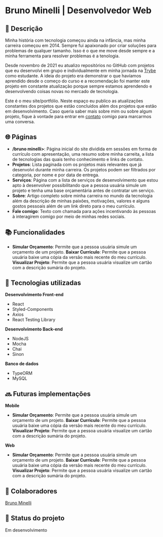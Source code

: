 <h1>Bruno Minelli | Desenvolvedor Web</h1>

<section>
  <h2>&#x1F4DD; Descrição</h2>
  <p>Minha história com tecnologia começou ainda na infância, mas minha carreira começou em 2014. Sempre fui apaixonado por criar soluções para problemas de qualquer tamanho. Isso é o que me move desde sempre e a minha ferramenta para resolver problemas é a tenologia.</p>
  
  <p>Desde novembro de 2021 eu atualizo repositórios no GitHub com projetos que eu desenvolvi em grupo e individualmente em minha jornada na <a href="https://www.betrybe.com/">Trybe</a> como estudante. A ideia do projeto era demonstrar o que havíamos aprendido desde o começo do curso e a recomendação foi manter este projeto em constante atualização porque sempre estamos aprendendo e desenvolvendo coisas novas no mercado de tecnologia.</p>
  
  <p>Este é o meu site/portfólio. Neste espaço eu publico as atualizações constantes dos projetos que estão concluídos além dos projetos que estão em desenvolvimento. Caso queria saber mais sobre mim ou sobre algum projeto, fique à vontade para entrar em <a href="https://t.me/obrunominelli/">contato</a> comigo para marcarmos uma conversa.</p>
</section>

<section>
  <h2>&#x1F310; Páginas</h2>
  <ul>
    <li>
      <strong>&it;/bruno minelli&gt;</strong>: Página inicial do site dividida em sessões em forma de currículo com apresentação, uma resumo sobre minha carreita, a lista de tecnologias das quais tenho conhecimento e links de contato.
    </li>
    <li>
      <strong>Projetos</strong>: Lista paginada com os projetos mais relevantes que já desenvolvi durante minha carreira. Os projetos podem ser filtrados por categoria, por nome e por data de entrega.
    </li>
    <li>
      <strong>Serviços</strong>: Página com a lista de serviços de desenvolvimento que estou apto à desenvolver possibilitando que a pessoa usuária simule um projeto e tenha uma base orçamentária antes de contratar um serviço.
    </li>
    <li>
      <strong>Sobre</strong>: Artigo completo sobre minha carreira no mundo da tecnologia além da descrição de minhas paixões, motivações, valores e alguns gostos pessoais além de um link direto para o meu currículo.
    </li>
    <li>
      <strong>Fale comigo</strong>: Texto com chamada para ações incentivando às pessoas à interagirem comigo por meio de minhas redes sociais.
    </li>
  </ul>
</section>

<section>
  <h2>&#x1F4DA; Funcionalidades</h2>
  <ul>
    <li>
      <strong>Simular Orçamento</strong>: Permite que a pessoa usuária simule um orçamento de um projeto.
      <strong>Baixar Currículo</strong>: Permite que a pessoa usuária baixe uma cópia da versão mais recente do meu currículo.
      <strong>Visualizar Projeto</strong>: Permite que a pessoa usuária visualize um cartão com a descrição sumária do projeto.
    </li>
  </ul>
</section>

<section>
  <h2>&#x1F527; Tecnologias utilizadas</h2>
  <strong>Desenvolvimento Front-end</strong>
  <ul>
    <li>React</li>
    <li>Styled-Components</li>
    <li>Axios</li>
    <li>React Testing Library</li>
  </ul>
  <strong>Desenvolvimento Back-end</strong>
  <ul>
    <li>NodeJS</li>
    <li>Mocha</li>
    <li>Chai</li>
    <li>Sinon</li>
  </ul>
  <strong>Banco de dados</strong>
  <ul>
    <li>TypeORM</li>
    <li>MySQL</li>
  </ul>
</section>

<section>
  <h2>&#x1F51C; Futuras implementações</h2>
  <strong>Mobile</strong>
  <ul>
    <li>
      <strong>Simular Orçamento</strong>: Permite que a pessoa usuária simule um orçamento de um projeto.
      <strong>Baixar Currículo</strong>: Permite que a pessoa usuária baixe uma cópia da versão mais recente do meu currículo.
      <strong>Visualizar Projeto</strong>: Permite que a pessoa usuária visualize um cartão com a descrição sumária do projeto.
    </li>
  </ul>
  <strong>Web</strong>
  <ul>
    <li>
      <strong>Simular Orçamento</strong>: Permite que a pessoa usuária simule um orçamento de um projeto.
      <strong>Baixar Currículo</strong>: Permite que a pessoa usuária baixe uma cópia da versão mais recente do meu currículo.
      <strong>Visualizar Projeto</strong>: Permite que a pessoa usuária visualize um cartão com a descrição sumária do projeto.
    </li>
  </ul>
</section>

<section>
  <h2>&#x1F91D; Colaboradores</h2>
  <a href="https://www.linkedin.com/in/obrunominelli/">Bruno Minelli</a>
</section>

<section>
  <h2>&#x1F3AF; Status do projeto</h2>
  <p>Em desenvolvimento</p>
</section>
